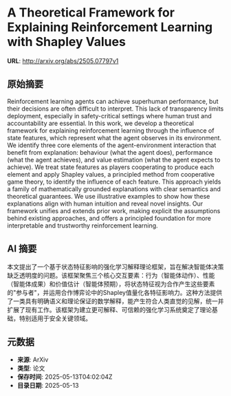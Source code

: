 # A Theoretical Framework for Explaining Reinforcement Learning with Shapley Values

**URL**: http://arxiv.org/abs/2505.07797v1

## 原始摘要

Reinforcement learning agents can achieve superhuman performance, but their
decisions are often difficult to interpret. This lack of transparency limits
deployment, especially in safety-critical settings where human trust and
accountability are essential. In this work, we develop a theoretical framework
for explaining reinforcement learning through the influence of state features,
which represent what the agent observes in its environment. We identify three
core elements of the agent-environment interaction that benefit from
explanation: behaviour (what the agent does), performance (what the agent
achieves), and value estimation (what the agent expects to achieve). We treat
state features as players cooperating to produce each element and apply Shapley
values, a principled method from cooperative game theory, to identify the
influence of each feature. This approach yields a family of mathematically
grounded explanations with clear semantics and theoretical guarantees. We use
illustrative examples to show how these explanations align with human intuition
and reveal novel insights. Our framework unifies and extends prior work, making
explicit the assumptions behind existing approaches, and offers a principled
foundation for more interpretable and trustworthy reinforcement learning.


## AI 摘要

本文提出了一个基于状态特征影响的强化学习解释理论框架，旨在解决智能体决策缺乏透明度的问题。该框架聚焦三个核心交互要素：行为（智能体动作）、性能（智能体成果）和价值估计（智能体预期），将状态特征视为合作产生这些要素的"参与者"，并运用合作博弈论中的Shapley值量化各特征影响力。这种方法提供了一类具有明确语义和理论保证的数学解释，能产生符合人类直觉的见解，统一并扩展了现有工作。该框架为建立更可解释、可信赖的强化学习系统奠定了理论基础，特别适用于安全关键领域。

## 元数据

- **来源**: ArXiv
- **类型**: 论文
- **保存时间**: 2025-05-13T04:02:04Z
- **目录日期**: 2025-05-13
